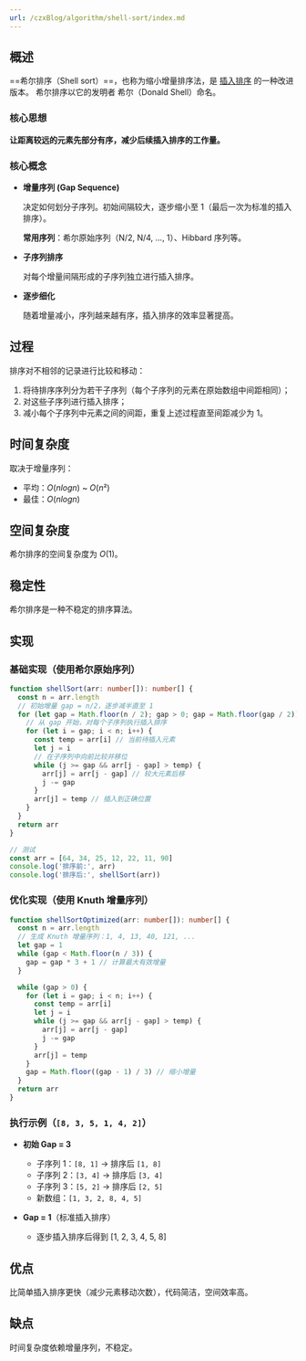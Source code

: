 ```yaml
---
url: /czxBlog/algorithm/shell-sort/index.md
---
```

## 概述

\==希尔排序（Shell sort）==，也称为缩小增量排序法，是 [插入排序](./3.插入排序.md) 的一种改进版本。
希尔排序以它的发明者 希尔（Donald Shell）命名。

### 核心思想

**让距离较远的元素先部分有序，减少后续插入排序的工作量。**

### 核心概念

* **增量序列 (Gap Sequence)**

  决定如何划分子序列。初始间隔较大，逐步缩小至 1（最后一次为标准的插入排序）。

  **常用序列**：希尔原始序列（N/2, N/4, ..., 1）、Hibbard 序列等。

* **子序列排序**

  对每个增量间隔形成的子序列独立进行插入排序。

* **逐步细化**

  随着增量减小，序列越来越有序，插入排序的效率显著提高。

## 过程

排序对不相邻的记录进行比较和移动：

1. 将待排序序列分为若干子序列（每个子序列的元素在原始数组中间距相同）；
2. 对这些子序列进行插入排序；
3. 减小每个子序列中元素之间的间距，重复上述过程直至间距减少为 $1$。

## 时间复杂度

取决于增量序列：

* 平均：$O(n log n)$ ~ $O(n²)$
* 最佳：$O(n log n)$

## 空间复杂度

希尔排序的空间复杂度为 $O(1)$。

## 稳定性

希尔排序是一种不稳定的排序算法。

## 实现

### 基础实现（使用希尔原始序列）

```ts
function shellSort(arr: number[]): number[] {
  const n = arr.length
  // 初始增量 gap = n/2，逐步减半直至 1
  for (let gap = Math.floor(n / 2); gap > 0; gap = Math.floor(gap / 2)) {
    // 从 gap 开始，对每个子序列执行插入排序
    for (let i = gap; i < n; i++) {
      const temp = arr[i] // 当前待插入元素
      let j = i
      // 在子序列中向前比较并移位
      while (j >= gap && arr[j - gap] > temp) {
        arr[j] = arr[j - gap] // 较大元素后移
        j -= gap
      }
      arr[j] = temp // 插入到正确位置
    }
  }
  return arr
}

// 测试
const arr = [64, 34, 25, 12, 22, 11, 90]
console.log('排序前:', arr)
console.log('排序后:', shellSort(arr))
```

### 优化实现（使用 Knuth 增量序列）

```ts
function shellSortOptimized(arr: number[]): number[] {
  const n = arr.length
  // 生成 Knuth 增量序列：1, 4, 13, 40, 121, ...
  let gap = 1
  while (gap < Math.floor(n / 3)) {
    gap = gap * 3 + 1 // 计算最大有效增量
  }

  while (gap > 0) {
    for (let i = gap; i < n; i++) {
      const temp = arr[i]
      let j = i
      while (j >= gap && arr[j - gap] > temp) {
        arr[j] = arr[j - gap]
        j -= gap
      }
      arr[j] = temp
    }
    gap = Math.floor((gap - 1) / 3) // 缩小增量
  }
  return arr
}
```

### 执行示例（`[8, 3, 5, 1, 4, 2]`）

* **初始 Gap = 3**

  * 子序列 1：`[8, 1]` → 排序后 `[1, 8]`
  * 子序列 2：`[3, 4]` → 排序后 `[3, 4]`
  * 子序列 3：`[5, 2]` → 排序后 `[2, 5]`
  * 新数组：`[1, 3, 2, 8, 4, 5]`

* **Gap = 1**（标准插入排序）

  * 逐步插入排序后得到 \[1, 2, 3, 4, 5, 8]

## 优点

比简单插入排序更快（减少元素移动次数），代码简洁，空间效率高。

## 缺点

时间复杂度依赖增量序列，不稳定。
